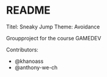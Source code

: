 # README

Titel: Sneaky Jump
Theme: Avoidance

Groupproject for the course GAMEDEV

Contributors:
- @khanoass
- @anthony-we-ch
